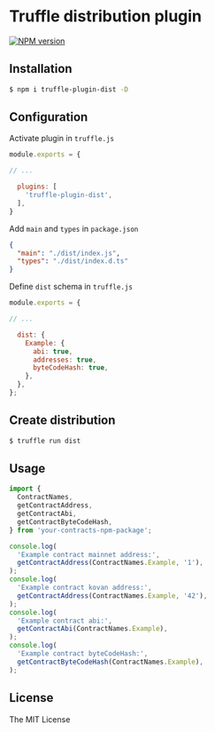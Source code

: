 # Truffle distribution plugin

[![NPM version][npm-image]][npm-url]

## Installation

```bash 
$ npm i truffle-plugin-dist -D
```

## Configuration
Activate plugin in `truffle.js`
```js
module.exports = {

// ...

  plugins: [
    'truffle-plugin-dist',
  ],
}
```
Add `main` and `types` in `package.json`
```json
{
  "main": "./dist/index.js",
  "types": "./dist/index.d.ts"
}
```

Define `dist` schema in `truffle.js`
```js
module.exports = {

// ...

  dist: {
    Example: { 
      abi: true,
      addresses: true,
      byteCodeHash: true,
    },
  },
};
```

## Create distribution
```bash
$ truffle run dist
```

## Usage
```js
import { 
  ContractNames, 
  getContractAddress, 
  getContractAbi, 
  getContractByteCodeHash, 
} from 'your-contracts-npm-package'; 

console.log(
  'Example contract mainnet address:', 
  getContractAddress(ContractNames.Example, '1'),
);
console.log(
  'Example contract kovan address:', 
  getContractAddress(ContractNames.Example, '42'),
);
console.log(
  'Example contract abi:', 
  getContractAbi(ContractNames.Example),
);
console.log(
  'Example contract byteCodeHash:',
  getContractByteCodeHash(ContractNames.Example),
);
```

## License

The MIT License

[npm-image]: https://badge.fury.io/js/truffle-plugin-dist.svg
[npm-url]: https://npmjs.org/package/truffle-plugin-dist


